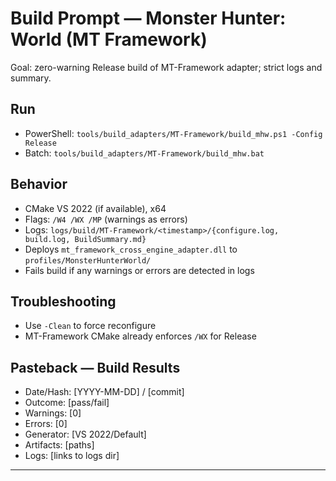 # Build Prompt — Monster Hunter: World (MT Framework)

Goal: zero-warning Release build of MT-Framework adapter; strict logs and summary.

## Run
- PowerShell: `tools/build_adapters/MT-Framework/build_mhw.ps1 -Config Release`
- Batch: `tools/build_adapters/MT-Framework/build_mhw.bat`

## Behavior
- CMake VS 2022 (if available), x64
- Flags: `/W4 /WX /MP` (warnings as errors)
- Logs: `logs/build/MT-Framework/<timestamp>/{configure.log, build.log, BuildSummary.md}`
- Deploys `mt_framework_cross_engine_adapter.dll` to `profiles/MonsterHunterWorld/`
- Fails build if any warnings or errors are detected in logs

## Troubleshooting
- Use `-Clean` to force reconfigure
- MT-Framework CMake already enforces `/WX` for Release

## Pasteback — Build Results
- Date/Hash: [YYYY-MM-DD] / [commit]
- Outcome: [pass/fail]
- Warnings: [0]
- Errors: [0]
- Generator: [VS 2022/Default]
- Artifacts: [paths]
- Logs: [links to logs dir]

---

